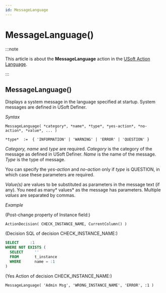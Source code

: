 ```yaml
---
id: MessageLanguage
---
```


# MessageLanguage()




:::note

This article is about the **MessageLanguage** action in the [USoft Action Language](/Task_flow/Action_Language_reference/USoft_Action_Language.md).

:::

## **MessageLanguage()**

Displays a system message in the language specified at startup. System messages are defined in USoft Definer.

*Syntax*

```
MessageLanguage( *category*, *name*, *type*, *yes-action*, *no-action*, *value*, ... )

*type*  :=  { 'INFORMATION' | 'WARNING' | 'ERROR' | 'QUESTION' }
```

*Category, name* and *type* are required. *Category* is the category of the message as defined in USoft Definer. *Name* is the name of the message. *Type* is the type of message.

You can specify the y*es-action* and *no-action* only if *type* is QUESTION, in which case these parameters are required.

*Value(s)* are values to be substituted as parameters in the message text (if any). You need as many* values* as the message has parameters. Multiple *values* are separated by commas.

*Example*

(Post-change property of Instance field:)

```
ActionDecision( CHECK_INSTANCE_NAME, CurrentColumn() )
```

(Decision SQL of decision CHECK_INSTANCE_NAME:)

```sql
SELECT     :1
WHERE NOT EXISTS (
  SELECT     ''
  FROM       t_instance
  WHERE      name = :1
)
```

(Yes Action of decision CHECK_INSTANCE_NAME:)

```
MessageLanguage( 'Admin Msg', 'WRONG_INSTANCE_NAME', 'ERROR', :1 )
```

 